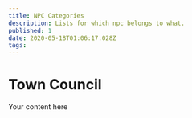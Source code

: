 ```yaml
---
title: NPC Categories 
description: Lists for which npc belongs to what. 
published: 1
date: 2020-05-18T01:06:17.028Z
tags: 
---
```


# Town Council
Your content here